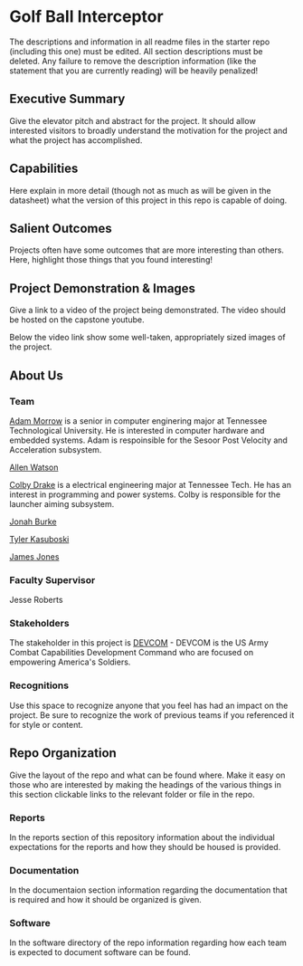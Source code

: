 # Golf Ball Interceptor

The descriptions and information in all readme files in the starter repo (including this one) must be edited. All section descriptions must be deleted. Any failure to remove the description information (like the statement that you are currently reading) will be heavily penalized!

## Executive Summary

Give the elevator pitch and abstract for the project. It should allow interested visitors to broadly understand the motivation for the project and what the project has accomplished.


## Capabilities

Here explain in more detail (though not as much as will be given in the datasheet) what the version of this project in this repo is capable of doing.


## Salient Outcomes

Projects often have some outcomes that are more interesting than others. Here, highlight those things that you found interesting!


## Project Demonstration & Images

Give a link to a video of the project being demonstrated. The video should be hosted on the capstone youtube.

Below the video link show some well-taken, appropriately sized images of the project.


## About Us

### Team

[Adam Morrow][def1] is a senior in computer enginering major at Tennessee Technological University. He is interested in computer hardware and embedded systems. Adam is respoinsible for the Sesoor Post Velocity and Acceleration subsystem.

[Allen Watson][def2]

[Colby Drake][def3] is a electrical engineering major at Tennessee Tech. He has an interest in programming and power systems. Colby is responsible for the launcher aiming subsystem.

[Jonah Burke][def4]

[Tyler Kasuboski][def5]

[James Jones][def6]

### Faculty Supervisor

Jesse Roberts

### Stakeholders

The stakeholder in this project is [DEVCOM][def7] - DEVCOM is the US Army Combat Capabilities Development Command who are focused on empowering America's Soldiers.

### Recognitions

Use this space to recognize anyone that you feel has had an impact on the project. Be sure to recognize the work of previous teams if you referenced it for style or content. 

## Repo Organization

Give the layout of the repo and what can be found where. Make it easy on those who are interested by making the headings of the various things in this section clickable links to the relevant folder or file in the repo.


### Reports

In the reports section of this repository information about the individual expectations for the reports and how they should be housed is provided.

### Documentation

In the documentaion section information regarding the documentation that is required and how it should be organized is given.

### Software

In the software directory of the repo information regarding how each team is expected to document software can be found.


[def1]: https://www.linkedin.com/in/adam-morrow-7449a7238/
[def2]: https://www.linkedin.com/feed/
[def3]:https://www.linkedin.com/in/colby-drake-16379b1b9/
[def4]:https://www.linkedin.com/in/jonah-burke-a169a21a1/
[def5]:https://www.linkedin.com/in/tyler-kasuboski/
[def6]:https://www.linkedin.com/in/jtjones73/
[def7]: https://devcom.army.mil
